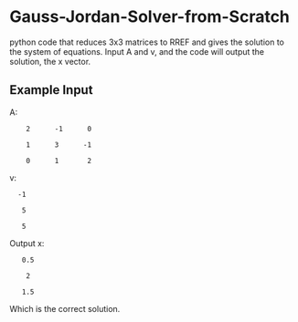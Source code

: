 # Gauss-Jordan-Solver-from-Scratch
python code that reduces 3x3 matrices to RREF and gives the solution to the system of equations.
  Input A and v, and the code will output the solution, the x vector.
## Example Input
A:

        2      -1      0

        1      3      -1

        0      1       2

v:

      -1

       5

       5

Output x:

       0.5

        2

       1.5

Which is the correct solution.
